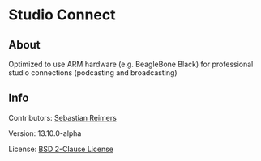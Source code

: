 # Studio Connect

## About

Optimized to use ARM hardware (e.g. BeagleBone Black) for professional studio connections (podcasting and broadcasting) 

## Info

Contributors: [Sebastian Reimers](https://github.com/sreimers/)

Version: 13.10.0-alpha

License: [BSD 2-Clause License](http://opensource.org/licenses/BSD-2-Clause)

